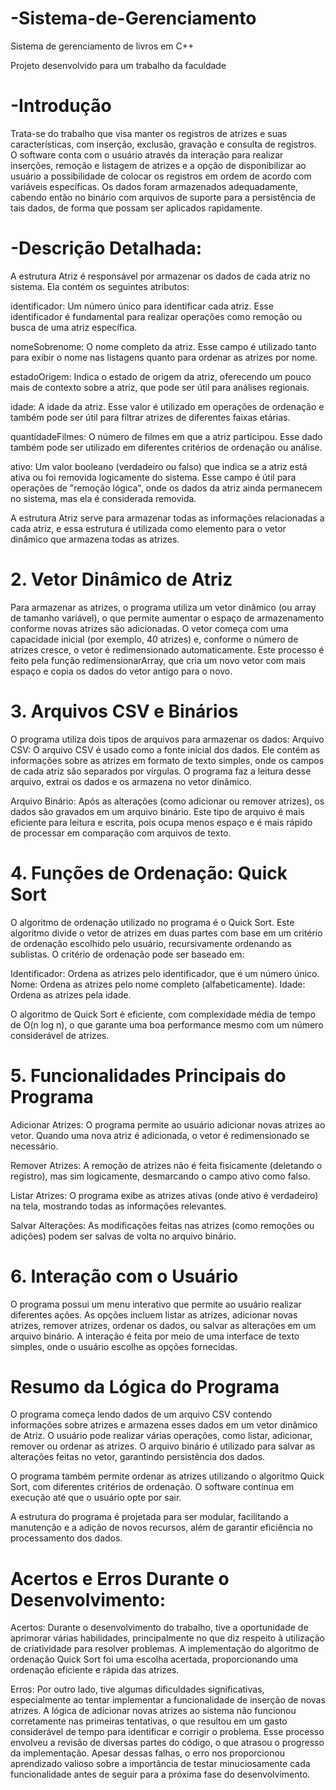 # -Sistema-de-Gerenciamento
Sistema de gerenciamento de livros em C++ 

Projeto desenvolvido para um trabalho da faculdade

# -Introdução 

Trata-se do trabalho que visa manter os registros de atrizes e suas características, com 
inserção, exclusão, gravação e consulta de registros. O software conta com o usuário através da 
interação para realizar inserções, remoção e listagem de atrizes e a opção de disponibilizar ao 
usuário a possibilidade de colocar os registros em ordem de acordo com variáveis específicas. Os 
dados foram armazenados adequadamente, cabendo então no binário com arquivos de suporte 
para a persistência de tais dados, de forma que possam ser aplicados rapidamente. 

# -Descrição Detalhada:

A estrutura Atriz é responsável por armazenar os dados de cada atriz no sistema. Ela contém os 
seguintes atributos: 

identificador:
Um número único para identificar cada atriz. Esse identificador é fundamental para 
realizar operações como remoção ou busca de uma atriz específica. 

nomeSobrenome:
O nome completo da atriz. Esse campo é utilizado tanto para exibir o nome nas 
listagens quanto para ordenar as atrizes por nome. 

estadoOrigem:
Indica o estado de origem da atriz, oferecendo um pouco mais de contexto sobre a 
atriz, que pode ser útil para análises regionais. 

idade:
A idade da atriz. Esse valor é utilizado em operações de ordenação e também pode ser útil 
para filtrar atrizes de diferentes faixas etárias. 

quantidadeFilmes:
O número de filmes em que a atriz participou. Esse dado também pode ser 
utilizado em diferentes critérios de ordenação ou análise. 

ativo: Um valor booleano (verdadeiro ou falso) que indica se a atriz está ativa ou foi removida 
logicamente do sistema. Esse campo é útil para operações de "remoção lógica", onde os dados da 
atriz ainda permanecem no sistema, mas ela é considerada removida. 

A estrutura Atriz serve para armazenar todas as informações relacionadas a cada atriz, e essa 
estrutura é utilizada como elemento para o vetor dinâmico que armazena todas as atrizes. 

# 2. Vetor Dinâmico de Atriz 
Para armazenar as atrizes, o programa utiliza um vetor dinâmico (ou array de tamanho variável), 
o que permite aumentar o espaço de armazenamento conforme novas atrizes são adicionadas. O 
vetor começa com uma capacidade inicial (por exemplo, 40 atrizes) e, conforme o número de 
atrizes cresce, o vetor é redimensionado automaticamente. Este processo é feito pela função 
redimensionarArray, que cria um novo vetor com mais espaço e copia os dados do vetor antigo 
para o novo. 

# 3. Arquivos CSV e Binários 
O programa utiliza dois tipos de arquivos para armazenar os dados: 
Arquivo CSV: O arquivo CSV é usado como a fonte inicial dos dados. Ele contém as 
informações sobre as atrizes em formato de texto simples, onde os campos de cada atriz são 
separados por vírgulas. O programa faz a leitura desse arquivo, extrai os dados e os armazena no 
vetor dinâmico. 
 
Arquivo Binário: Após as alterações (como adicionar ou remover atrizes), os dados são gravados 
em um arquivo binário. Este tipo de arquivo é mais eficiente para leitura e escrita, pois ocupa 
menos espaço e é mais rápido de processar em comparação com arquivos de texto. 

# 4. Funções de Ordenação: Quick Sort 
O algoritmo de ordenação utilizado no programa é o Quick Sort. Este algoritmo divide o vetor de 
atrizes em duas partes com base em um critério de ordenação escolhido pelo usuário, 
recursivamente ordenando as sublistas. O critério de ordenação pode ser baseado em: 

Identificador: Ordena as atrizes pelo identificador, que é um número único. 
Nome: Ordena as atrizes pelo nome completo (alfabeticamente). 
Idade: Ordena as atrizes pela idade. 

O algoritmo de Quick Sort é eficiente, com complexidade média de tempo de O(n log n), o que 
garante uma boa performance mesmo com um número considerável de atrizes. 

# 5. Funcionalidades Principais do Programa 
Adicionar Atrizes: O programa permite ao usuário adicionar novas atrizes ao vetor. Quando uma 
nova atriz é adicionada, o vetor é redimensionado se necessário. 

Remover Atrizes: A remoção de atrizes não é feita fisicamente (deletando o registro), mas sim 
logicamente, desmarcando o campo ativo como falso. 

Listar Atrizes: O programa exibe as atrizes ativas (onde ativo é verdadeiro) na tela, mostrando 
todas as informações relevantes. 

Salvar Alterações: As modificações feitas nas atrizes (como remoções ou adições) podem ser 
salvas de volta no arquivo binário. 

# 6. Interação com o Usuário 
O programa possui um menu interativo que permite ao usuário realizar diferentes ações. As 
opções incluem listar as atrizes, adicionar novas atrizes, remover atrizes, ordenar os dados, ou 
salvar as alterações em um arquivo binário. A interação é feita por meio de uma interface de 
texto simples, onde o usuário escolhe as opções fornecidas. 

# Resumo da Lógica do Programa 
O programa começa lendo dados de um arquivo CSV contendo informações sobre atrizes e 
armazena esses dados em um vetor dinâmico de Atriz. 
O usuário pode realizar várias operações, como listar, adicionar, remover ou ordenar as atrizes. 
O arquivo binário é utilizado para salvar as alterações feitas no vetor, garantindo persistência dos 
dados. 

O programa também permite ordenar as atrizes utilizando o algoritmo Quick Sort, com diferentes 
critérios de ordenação. 
O software continua em execução até que o usuário opte por sair. 

A estrutura do programa é projetada para ser modular, facilitando a manutenção e a adição de 
novos recursos, além de garantir eficiência no processamento dos dados. 

# Acertos e Erros Durante o Desenvolvimento: 

Acertos: Durante o desenvolvimento do trabalho, tive a oportunidade de aprimorar várias 
habilidades, principalmente no que diz respeito à utilização de criatividade para resolver 
problemas. A implementação do algoritmo de ordenação Quick Sort foi uma escolha acertada, 
proporcionando uma ordenação eficiente e rápida das atrizes. 

Erros: Por outro lado, tive algumas dificuldades significativas, especialmente ao tentar 
implementar a funcionalidade de inserção de novas atrizes. A lógica de adicionar novas atrizes 
ao sistema não funcionou corretamente nas primeiras tentativas, o que resultou em um gasto 
considerável de tempo para identificar e corrigir o problema. Esse processo envolveu a revisão 
de diversas partes do código, o que atrasou o progresso da implementação. Apesar dessas falhas, 
o erro nos proporcionou aprendizado valioso sobre a importância de testar minuciosamente cada 
funcionalidade antes de seguir para a próxima fase do desenvolvimento. 


